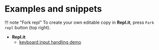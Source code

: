 # Examples and snippets

!!! note "Fork repl"
    To create your own editable copy in **Repl.it**, press `Fork repl` button (top right).

* **Repl.it**
    * <a href="https://replit.com/@KostiantynRuden/Input-handling-demo" target="_blank">keyboard input handling demo</a>